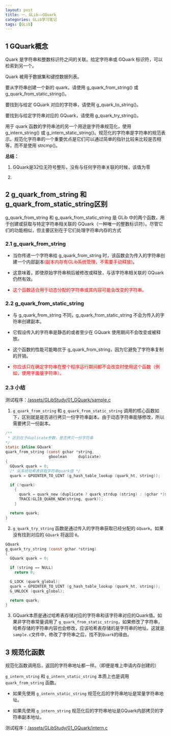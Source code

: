 ```yaml
---
layout: post
title: 一、GLib——GQuark
categories: GLib学习笔记
tags: [GLib]
---
```


## 1 GQuark概念

Quark 是字符串和整数标识符之间的关联。给定字符串或 GQuark 标识符，可以检索到另一个。

Quark 被用于数据集和键控数据列表。

要从字符串创建一个新的 quark，请使用 g_quark_from_string() 或 g_quark_from_static_string()。

要找到与给定 GQuark 对应的字符串，请使用 g_quark_to_string()。

要找到与给定字符串对应的 GQuark，请使用 g_quark_try_string()。

用于 quark 函数的字符串池的另一个用途是字符串规范化，使用 g_intern_string() 或 g_intern_static_string()。规范化的字符串是字符串的规范表示。规范化字符串的一个重要优点是它们可以通过简单的指针比较来比较是否相等，而不是使用 strcmp()。

**总结：**

1. GQuark是32位无符号整形，没有与任何字符串关联的时候，该值为零</span>

1. 

## 2 g_quark_from_string 和 g_quark_from_static_string区别

g_quark_from_string 和 g_quark_from_static_string 是 GLib 中的两个函数，用于创建或获取与特定字符串相关联的 GQuark（一种唯一的整数标识符）。尽管它们的功能相似，但主要区别在于它们处理字符串内存的方式

### 2.1 g_quark_from_string

- 当你传递一个字符串给 g_quark_from_string 时，该函数会为传入的字符串创建一个内部副本<span style="color:red;">(副本内存有GLib系统管理，不需要手动释放)</span>。

- 这意味着，即使原始字符串稍后被修改或释放，与该字符串相关联的 GQuark 仍然有效。

- <span style="color:red;">这个函数适合用于动态分配的字符串或其内容可能会改变的字符串。</span>

### 2.2 g_quark_from_static_string

- 与 g_quark_from_string 不同，g_quark_from_static_string 不会为传入的字符串创建副本。

- 它假设传入的字符串是静态的或者至少在 GQuark 使用期间不会改变或被释放。

- 这个函数的性能可能略优于 g_quark_from_string，因为它避免了字符串复制的开销。

- <span style="color:red;">你应该只在确定字符串在整个程序运行期间都不会改变时使用这个函数（例如，使用字面量字符串）。</span>

### 2.3 小结

测试程序：[/assets/GLibStudy/01_GQuark/sample.c](/assets/GLibStudy/01_GQuark/sample.c)

1. `g_quark_from_string` 和 `g_quark_from_static_string` 调用的核心函数如下，区别就是是否进行拷贝一份字符串副本。由于动态字符串能够修改，所以需要拷贝一份副本。


```c
/**
 * 区别在于duplicate参数，是否拷贝一份字符串
*/
static inline GQuark
quark_from_string (const gchar *string,
                   gboolean     duplicate)
{
  GQuark quark = 0;
  /* 从系统哈希表获取字符串quark值 */
  quark = GPOINTER_TO_UINT (g_hash_table_lookup (quark_ht, string));

  if (!quark)
    {
      quark = quark_new (duplicate ? quark_strdup (string) : (gchar *)string);
      TRACE(GLIB_QUARK_NEW(string, quark));
    }

  return quark;
}
```

2. `g_quark_try_string` 函数是通过传入的字符串获取已经分配的 `GQuark`。如果没有找到对应的 `GQuark` 将返回 `0`。

```c
GQuark
g_quark_try_string (const gchar *string)
{
  GQuark quark = 0;

  if (string == NULL)
    return 0;

  G_LOCK (quark_global);
  quark = GPOINTER_TO_UINT (g_hash_table_lookup (quark_ht, string));
  G_UNLOCK (quark_global);

  return quark;
}
```

3. GQuark本质是通过哈希表存储对应的字符串和该字符串对应的Quark值。如果非字符串常量调用了 `g_quark_from_static_string`，如果修改了字符串，哈希存储的字符串内容也会修改，应该哈希表存储的是字符串的地址。这就是 `sample.c`文件中，修改了字符串之后，找不到`Quark`的缘由。



## 3 规范化函数

规范化函数调用后，返回的字符串地址都一样。（即便是堆上申请内存创建的）

`g_intern_string` 和 `g_intern_static_string` 本质上也是调用 `quark_from_string` 函数。

- 如果先使用 `g_intern_static_string` 规范化后的字符串地址是常量字符串地址。

- 如果先使用 `g_intern_string` 规范化后的字符串地址是GQuark内部拷贝的字符串副本地址。

测试程序：[/assets/GLibStudy/01_GQuark/intern.c](/assets/GLibStudy/01_GQuark/intern.c)
